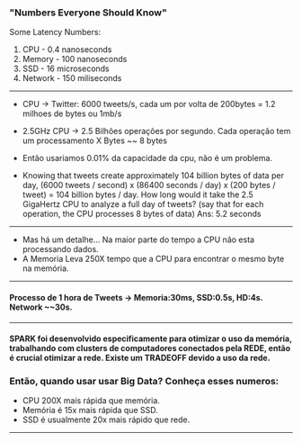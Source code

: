 ### "Numbers Everyone Should Know"
  
Some Latency Numbers:  
1. CPU - 0.4 nanoseconds  
2. Memory - 100 nanoseconds  
3. SSD - 16 microseconds  
4. Network - 150 miliseconds  
---------------------------------------------------  
* CPU -> Twitter: 6000 tweets/s, cada um por volta de 200bytes  = 1.2 milhoes de bytes ou 1mb/s  
* 2.5GHz CPU -> 2.5 Bilhões operações por segundo. Cada operação tem um processamento X Bytes ~~ 8 bytes  
* Então usariamos 0.01% da capacidade da cpu, não é um problema.  
  
* Knowing that tweets create approximately 104 billion bytes of data per day, (6000 tweets / second) x (86400 seconds / day) x (200 bytes / tweet) = 104 billion bytes / day. How long would it take the 2.5 GigaHertz CPU to analyze a full day of tweets? (say that for each operation, the CPU processes 8 bytes of data) Ans: 5.2 seconds  
--------------------------------------------------
* Mas há um detalhe...  Na maior parte do tempo a CPU não esta processando dados.  
* A Memoria Leva 250X tempo que a CPU para encontrar o mesmo byte na memória.  
--------------------------------------------------
#### Processo de 1 hora de Tweets -> Memoria:30ms, SSD:0.5s, HD:4s. Network ~~30s. 
--------------------------------------------------
#### SPARK foi desenvolvido especificamente para otimizar o uso da memória, trabalhando com clusters de computadores conectados pela REDE, então é crucial otimizar a rede. Existe um TRADEOFF devido a uso da rede.    

### Então, quando usar usar Big Data? Conheça esses numeros:    
* CPU 200X mais rápida que memória.  
* Memória é 15x mais rápida que SSD.  
* SSD é usualmente 20x mais rápido que rede.   
----------------------------------------------------  
  


  
